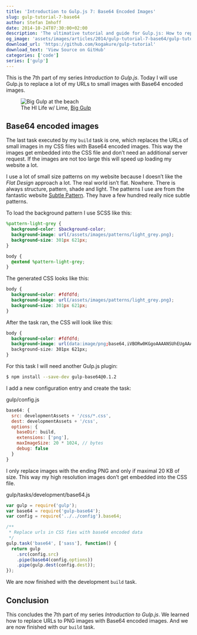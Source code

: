 ```yaml
---
title: 'Introduction to Gulp.js 7: Base64 Encoded Images'
slug: gulp-tutorial-7-base64
author: Stefan Imhoff
date: 2014-10-24T07:30:00+02:00
description: 'The ultimative tutorial and guide for Gulp.js: How to replace small images with base64 encoded images.'
og_image: 'assets/images/articles/2014/gulp-tutorial-7-base64/gulp-tutorial-7.jpg'
download_url: 'https://github.com/kogakure/gulp-tutorial'
download_text: 'View Source on GitHub'
categories: ['code']
series: ['gulp']
---
```


This is the 7th part of my series _Introduction to Gulp.js_. Today I will use Gulp.js to replace a lot of my URLs to small images with Base64 encoded images.

<figure class="image-figure">
  <img src="/assets/images/articles/2014/gulp-tutorial-7-base64/gulp-tutorial-7.jpg" alt="Big Gulp at the beach">
  <figcaption>
  The HI Life w/ Lime, <a href="https://www.flickr.com/photos/bi11jon/445799182" target="_blank" rel="nofollow" rel="noopener">Big Gulp</a>
  </figcaption>
</figure>

## Base64 encoded images

The last task executed by my `build` task is one, which replaces the URLs of small images in my CSS files with Base64 encoded images. This way the images get embedded into the CSS file and don’t need an additional server request. If the images are not too large this will speed up loading my website a lot.

I use a lot of small size patterns on my website because I doesn’t like the _Flat Design_ approach a lot. The real world isn’t flat. Nowhere. There is always structure, pattern, shade and light. The patterns I use are from the fantastic website [Subtle Pattern](https://www.toptal.com/designers/subtlepatterns/). They have a few hundred really nice subtle patterns.

To load the background pattern I use SCSS like this:

```scss
%pattern-light-grey {
  background-color: $background-color;
  background-image: url(/assets/images/patterns/light_grey.png);
  background-size: 301px 621px;
}

body {
  @extend %pattern-light-grey;
}
```

The generated CSS looks like this:

```css
body {
  background-color: #fdfdfd;
  background-image: url(/assets/images/patterns/light_grey.png);
  background-size: 301px 621px;
}
```

After the task ran, the CSS will look like this:

```css
body {
  background-color: #fdfdfd;
  background-image: url(data:image/png;base64,iVBORw0KGgoAAAANSUhEUgAAAloAAATaBAMAAAB4FdU7AAAA…);
  background-size: 301px 621px;
}
```

For this task I will need another Gulp.js plugin:

```bash
$ npm install --save-dev gulp-base64@0.1.2
```

I add a new configuration entry and create the task:

<p class="code-info">gulp/config.js</p>

```javascript
base64: {
  src: developmentAssets + '/css/*.css',
  dest: developmentAssets + '/css',
  options: {
    baseDir: build,
    extensions: ['png'],
    maxImageSize: 20 * 1024, // bytes
    debug: false
  }
}
```

I only replace images with the ending PNG and only if maximal 20 KB of size. This way my high resolution images don’t get embedded into the CSS file.

<p class="code-info">gulp/tasks/development/base64.js</p>

```javascript
var gulp = require('gulp');
var base64 = require('gulp-base64');
var config = require('../../config').base64;

/**
 * Replace urls in CSS fies with base64 encoded data
 */
gulp.task('base64', ['sass'], function() {
  return gulp
    .src(config.src)
    .pipe(base64(config.options))
    .pipe(gulp.dest(config.dest));
});
```

We are now finished with the development `build` task.

## Conclusion

This concludes the 7th part of my series _Introduction to Gulp.js_. We learned how to replace URLs to PNG images with Base64 encoded images. And we are now finished with our `build` task.

